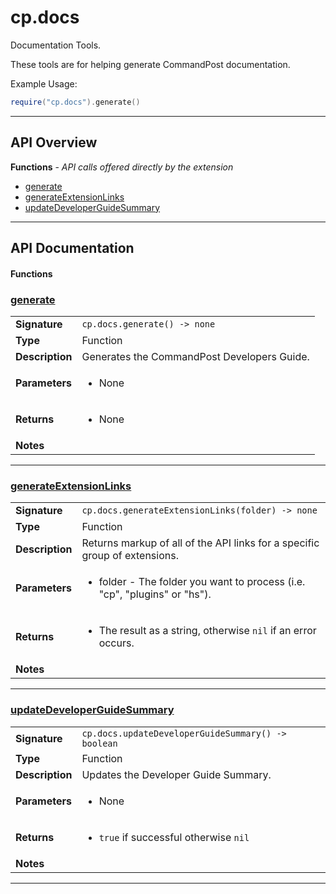 # cp.docs

Documentation Tools.

These tools are for helping generate CommandPost documentation.

Example Usage:
```lua
require("cp.docs").generate()
```

---

## API Overview
**Functions** - _API calls offered directly by the extension_
 * [generate](#generate)
 * [generateExtensionLinks](#generateextensionlinks)
 * [updateDeveloperGuideSummary](#updatedeveloperguidesummary)


---

## API Documentation

#### Functions


### [generate](#generate)

|                                             |                                                                                     |
| --------------------------------------------|-------------------------------------------------------------------------------------|
| **Signature**                               | `cp.docs.generate() -> none`                                                                    |
| **Type**                                    | Function                                                                     |
| **Description**                             | Generates the CommandPost Developers Guide.                                                                     |
| **Parameters**                              | <ul><li>None</li></ul> |
| **Returns**                                 | <ul><li>None</li></ul>          |
| **Notes**                                   | <ul></ul> |

---


### [generateExtensionLinks](#generateextensionlinks)

|                                             |                                                                                     |
| --------------------------------------------|-------------------------------------------------------------------------------------|
| **Signature**                               | `cp.docs.generateExtensionLinks(folder) -> none`                                                                    |
| **Type**                                    | Function                                                                     |
| **Description**                             | Returns markup of all of the API links for a specific group of extensions.                                                                     |
| **Parameters**                              | <ul><li>folder - The folder you want to process (i.e. "cp", "plugins" or "hs").</li></ul> |
| **Returns**                                 | <ul><li>The result as a string, otherwise `nil` if an error occurs.</li></ul>          |
| **Notes**                                   | <ul></ul> |

---


### [updateDeveloperGuideSummary](#updatedeveloperguidesummary)

|                                             |                                                                                     |
| --------------------------------------------|-------------------------------------------------------------------------------------|
| **Signature**                               | `cp.docs.updateDeveloperGuideSummary() -> boolean`                                                                    |
| **Type**                                    | Function                                                                     |
| **Description**                             | Updates the Developer Guide Summary.                                                                     |
| **Parameters**                              | <ul><li>None</li></ul> |
| **Returns**                                 | <ul><li>`true` if successful otherwise `nil`</li></ul>          |
| **Notes**                                   | <ul></ul> |

---

